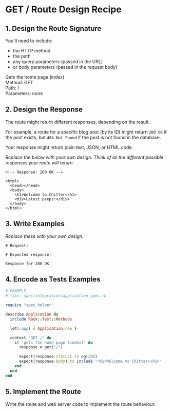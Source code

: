 # GET / Route Design Recipe

## 1. Design the Route Signature

You'll need to include:
  * the HTTP method
  * the path
  * any query parameters (passed in the URL)
  * or body parameters (passed in the request body)

  Gets the home page (index)  
  Method: GET  
  Path: /  
  Parameters: none

## 2. Design the Response

The route might return different responses, depending on the result.

For example, a route for a specific blog post (by its ID) might return `200 OK` if the post exists, but `404 Not Found` if the post is not found in the database.

Your response might return plain text, JSON, or HTML code. 

_Replace the below with your own design. Think of all the different possible responses your route will return._

```
<!-- Response: 200 OK -->

<html>
  <head></head>
  <body>
    <h1>Welcome to Chitter</h1>
    <div>Latest peeps:</div>
  </body>
</html>
```

## 3. Write Examples

_Replace these with your own design._

```
# Request:

# Expected response:

Response for 200 OK
```

## 4. Encode as Tests Examples

```ruby
# EXAMPLE
# file: spec/integration/application_spec.rb

require "spec_helper"

describe Application do
  include Rack::Test::Methods

  let(:app) { Application.new }

  context "GET /" do
    it 'gets the home page (index)' do
      response = get("/")

      expect(response.status).to eq(200)
      expect(response.body).to include "<h1>Welcome to Chitter</h1>"
    end
  end
end
```

## 5. Implement the Route

Write the route and web server code to implement the route behaviour.
